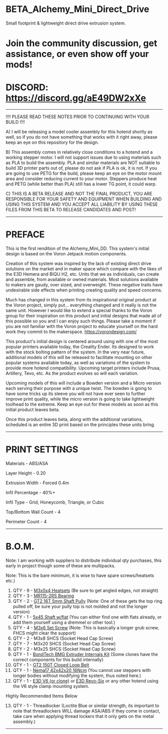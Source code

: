 # BETA_Alchemy_Mini_Direct_Drive
Small footprint &amp; lightweight direct drive extrusion system.

# Join the community discussion, get assistance, or even show off your mods!  
# DISCORD: https://discord.gg/aE49DW2xXe

-----------------------------------------------------------------------------------------------------------------------------------------------------------

!!!!  PLEASE READ THESE NOTES PRIOR TO CONTINUING WITH YOUR BUILD !!!!

A)  I will be releasing a model cooler assembly for this hotend shortly as well, so if you do not have something that works with it right away,
please keep an eye on this repository for the design.

B)  This assembly comes in relatively close conditions to a hotend and a working stepper motor.  I will not support issues due to using materials such as PLA to build the assembly.  PLA and similar materials are NOT suitable to build 3D printer parts out of, please do not ask if PLA is ok, it is not.  If you are going to use PETG for the build, please keep an eye on the motor mount area and consider reducing current to your motor.  Steppers produce heat and PETG (while better than PLA) still has a lower TG point, it could warp.

C)  THIS IS A BETA RELEASE AND NOT THE FINAL PRODUCT, YOU ARE RESPONSIBLE FOR YOUR SAFETY AND EQUIPMENT WHEN BUILDING AND USING THIS SYSTEM AND 
YOU ACCEPT ALL LIABILITY BY USING THESE FILES FROM THIS BETA TO RELEASE CANDIDATES AND POST!

-----------------------------------------------------------------------------------------------------------------------------------------------------------

# PREFACE

This is the first rendition of the Alchemy_Mini_DD.   This system's initial design is based on the Voron Jetpack motion components.  

Creation of this system was inspired by the lack of existing direct drive solutions on the market and in maker space which compare with the likes 
of the E3D Hemera and BIQU H2, etc.  Units that we as individuals, can create and assemble, from available or owned materials.  Most solutions available 
to makers are gaudy, over sized, and overweight.  These negative traits have undesirable side effects when printing creating quality and speed concerns.

Much has changed in this system from its inspirational original product at the Voron project, simply put... everything changed and it really is not the same unit.   However I would like to extend a special thanks to the Voron group for their inspiration on this product and initial designs that made all of this possible so you and I can enjoy such things.  Please take a moment if you are not familiar with the Voron project to educate yourself on the hard work they commit to the makerspace.  https://vorondesign.com/

This product's initial design is centered around using with one of the most popular printers available today, the Creality Ender.   Its designed to work with the stock bolting pattern of the system.  In the very near future, additional models of this will be released to facilitate mounting on other popular systems available today, as well as variations of the system to provide more hotend compatibility.   Upcoming target printers include Prusa, Artillery, Tevo, etc.   As the product evolves so will each variation.

Upcoming models of this will include a Bowden version and a Micro version each serving their purpose with a unique twist.  The bowden is going to have some tricks up its sleeve you will not have ever seen to further improve print quality, while the micro version is going to take lightweight toolhead to the extreme.  Keep an eye out for these models as soon as this initial product leaves beta.

Once this product leaves beta, along with the additional variations, scheduled is an entire 3D print based on the principles these units bring.

-----------------------------------------------------------------------------------------------------------------------------------------------------------

# PRINT SETTINGS

Materials - ABS/ASA

Layer Height - 0.20

Extrusion Width - Forced 0.4m

Infil Percentage - 40%+

Infil Type - Grid, Honeycomb, Triangle, or Cubic

Top/Bottom Wall Count - 4

Perimeter Count - 4

-----------------------------------------------------------------------------------------------------------------------------------------------------------

# B.O.M.  
Note: I am working with suppliers to distribute individual qty purchases, this early in project though some of these are multipacks.

Note: This is the bare minimum, it is wise to have spare screws/heatsets etc.)

1. QTY - 9 - [M3x5x4 Heatsets](https://kb-3d.com/store/inserts-fasteners-adhesives/278-brass-heat-set-threaded-insert-for-plastic-m3x5x4mm.html) (Be sure to get angled edges, not straight)
2. QTY - 3 - [MR115-2RS Bearing](https://www.amazon.com/Miniature-Bearings-MR115-2RS-Double-Shielded-5x11x4mm/dp/B08PFT72RQ/ref=sr_1_5?crid=U48P0O1YAV1E&keywords=MR115-2RS+Bearing&qid=1658323589&sprefix=mr115-2rs+bearing%2Caps%2C111&sr=8-5) 
3. QTY - 2 - [GT2 16T 5mm Shaft Pully](https://kb-3d.com/store/motion/214-gates-powergrip-2gt-pulley-16-tooth-5mm-6mm-1634481998632.html) (Note: One of these gets the top ring pulled off, be sure your pully top is not molded and not the longer version)
4. QTY - 1 - [5x45 Shaft w/flat](https://kb-3d.com/store/hardware/141-60-5mm-bearing-steel-shafts-various-lengths-1642282491009.html#/32-5mmshafts-25mm) (You can either find one with flats already, or add them yourself using a dremmel or other tool.)
5. QTY - 4 - [M3x6 Set Screw](https://kb-3d.com/store/inserts-fasteners-adhesives/624-alloy-set-screw-m3-x-05-x-6mm-cup-point-1656776837999.html) (Note: This is basically a longer grub screw, FHCS might clear the support)
6. QTY - 2 - M3x8 SHCS (Socket Head Cap Screw)
7. QTY - 7 - M3x20 SHCS (Socket Head Cap Screw)
8. QTY - 2 - M3x25 SHCS (Socket Head Cap Screw)
9. QTY - 1 - [BondTech BMG Extruder Internals Kit](https://kb-3d.com/store/bondtech/484-bondtech-bmg-extruder-internals-kit-build-your-own-1645151327973.html) (Some clones have the correct components for this build internally)
10. QTY - 1 - [GT2 150T Closed Loop Belt](https://www.amazon.com/BEMONOC-Timing-Belt-Closed-Loop/dp/B014QJQMJ8/ref=sr_1_1_sspa?crid=1IC9U1M0CK6E3&keywords=150mm+belt+GT2&qid=1658323968&sprefix=150mm+belt+gt2%2Caps%2C76&sr=8-1-spons&psc=1&smid=A15GNHST7KG47K&spLa=ZW5jcnlwdGVkUXVhbGlmaWVyPUFFUzI2WEhNV0tETEsmZW5jcnlwdGVkSWQ9QTAyMDM3NjUyWEpYQzRBMUU1VUJTJmVuY3J5cHRlZEFkSWQ9QTAxOTEzMjZXRzdTN0hZQk5ENEYmd2lkZ2V0TmFtZT1zcF9hdGYmYWN0aW9uPWNsaWNrUmVkaXJlY3QmZG9Ob3RMb2dDbGljaz10cnVl) 
11. QTY - 1 - [Nema17 42x42x20 16Ncm](https://www.printedsolid.com/collections/electronics/products/ldo-nema-17-motor-super-slim-ldo-42sth20-1004as1) (You cannot use steppers with longer bodies without modifying the system, thus noted here.)
12. QTY - 1 - [E3D V6 (or clone)](https://gulfcoast-robotics.com/collections/hotends/products/all-metal-v6-hotend-black-edition) or [E3D Revo-Six](https://kb-3d.com/store/extruders-hotends/425-e3d-rapid-change-revo-hotend-six-24v-1640229946834.html) or any other hotend using the V6 style clamp mounting system.

Highly Recommended Items Below

13. QTY - 1 - Threadlocker (Loctite Blue or similar strength, its important to note that threadlockers WILL damage ASA/ABS if they come in contact, take care when applying thread lockers that it only gets on the metal assembly.)

-----------------------------------------------------------------------------------------------------------------------------------------------------------


